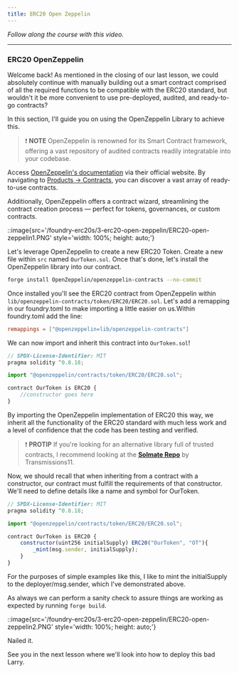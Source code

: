 ```yaml
---
title: ERC20 Open Zeppelin
---
```


_Follow along the course with this video._

---

### ERC20 OpenZeppelin

Welcome back! As mentioned in the closing of our last lesson, we could absolutely continue with manually building out a smart contract comprised of all the required functions to be compatible with the ERC20 standard, but wouldn't it be more convenient to use pre-deployed, audited, and ready-to-go contracts?

In this section, I'll guide you on using the OpenZeppelin Library to achieve this.

> ❗ **NOTE**
> OpenZeppelin is renowned for its Smart Contract framework, offering a vast repository of audited contracts readily integratable into your codebase.

Access [OpenZeppelin's documentation](https://docs.openzeppelin.com/contracts/4.x/) via their official website. By navigating to [Products -> Contracts](https://www.openzeppelin.com/contracts), you can discover a vast array of ready-to-use contracts.

Additionally, OpenZeppelin offers a contract wizard, streamlining the contract creation process — perfect for tokens, governances, or custom contracts.

::image{src='/foundry-erc20s/3-erc20-open-zeppelin/ERC20-open-zeppelin1.PNG' style='width: 100%; height: auto;'}

Let's leverage OpenZeppelin to create a new ERC20 Token. Create a new file within `src` named `OurToken.sol`. Once that's done, let's install the OpenZeppelin library into our contract.

```bash
forge install OpenZeppelin/openzeppelin-contracts --no-commit
```

Once installed you'll see the ERC20 contract from OpenZeppelin within `lib/openzeppelin-contracts/token/ERC20/ERC20.sol`. Let's add a remapping in our foundry.toml to make importing a little easier on us.Within foundry.toml add the line:

```toml
remappings = ["@openzeppelin=lib/openzeppelin-contracts"]
```

We can now import and inherit this contract into `OurToken.sol`!

```js
// SPDX-License-Identifier: MIT
pragma solidity ^0.8.18;

import "@openzeppelin/contracts/token/ERC20/ERC20.sol";

contract OurToken is ERC20 {
    //constructor goes here
}
```

By importing the OpenZeppelin implementation of ERC20 this way, we inherit all the functionality of the ERC20 standard with much less work and a level of confidence that the code has been testing and verified.

> ❗ **PROTIP**
> If you're looking for an alternative library full of trusted contracts, I recommend looking at the [**Solmate Repo**](https://github.com/transmissions11/solmate) by Transmissions11.

Now, we should recall that when inheriting from a contract with a constructor, our contract must fulfill the requirements of that constructor. We'll need to define details like a name and symbol for OurToken.

```js
// SPDX-License-Identifier: MIT
pragma solidity ^0.8.18;

import "@openzeppelin/contracts/token/ERC20/ERC20.sol";

contract OurToken is ERC20 {
    constructor(uint256 initialSupply) ERC20("OurToken", "OT"){
        _mint(msg.sender, initialSupply);
    }
}
```

For the purposes of simple examples like this, I like to mint the initialSupply to the deployer/msg.sender, which I've demonstrated above.

As always we can perform a sanity check to assure things are working as expected by running `forge build`.

::image{src='/foundry-erc20s/3-erc20-open-zeppelin/ERC20-open-zeppelin2.PNG' style='width: 100%; height: auto;'}

Nailed it.

See you in the next lesson where we'll look into how to deploy this bad Larry.
